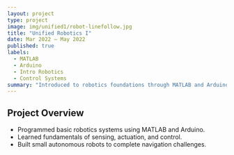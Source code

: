 ```yaml
---
layout: project
type: project
image: img/unified1/robot-linefollow.jpg
title: "Unified Robotics I"
date: Mar 2022 – May 2022
published: true
labels:
  - MATLAB
  - Arduino
  - Intro Robotics
  - Control Systems
summary: "Introduced to robotics foundations through MATLAB and Arduino-based labs, focusing on sensors, actuators, and basic control strategies."
---
```


## Project Overview
- Programmed basic robotics systems using MATLAB and Arduino.
- Learned fundamentals of sensing, actuation, and control.
- Built small autonomous robots to complete navigation challenges.
